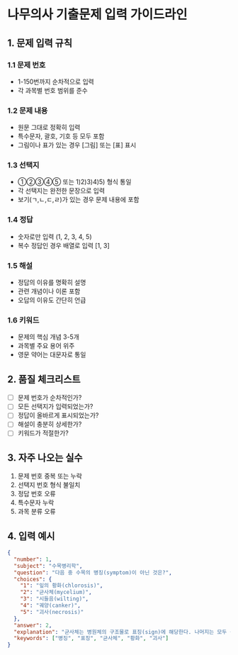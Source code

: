# 나무의사 기출문제 입력 가이드라인

## 1. 문제 입력 규칙

### 1.1 문제 번호
- 1-150번까지 순차적으로 입력
- 각 과목별 번호 범위를 준수

### 1.2 문제 내용
- 원문 그대로 정확히 입력
- 특수문자, 괄호, 기호 등 모두 포함
- 그림이나 표가 있는 경우 [그림] 또는 [표] 표시

### 1.3 선택지
- ①②③④⑤ 또는 1)2)3)4)5) 형식 통일
- 각 선택지는 완전한 문장으로 입력
- 보기(ㄱ,ㄴ,ㄷ,ㄹ)가 있는 경우 문제 내용에 포함

### 1.4 정답
- 숫자로만 입력 (1, 2, 3, 4, 5)
- 복수 정답인 경우 배열로 입력 [1, 3]

### 1.5 해설
- 정답의 이유를 명확히 설명
- 관련 개념이나 이론 포함
- 오답의 이유도 간단히 언급

### 1.6 키워드
- 문제의 핵심 개념 3-5개
- 과목별 주요 용어 위주
- 영문 약어는 대문자로 통일

## 2. 품질 체크리스트

- [ ] 문제 번호가 순차적인가?
- [ ] 모든 선택지가 입력되었는가?
- [ ] 정답이 올바르게 표시되었는가?
- [ ] 해설이 충분히 상세한가?
- [ ] 키워드가 적절한가?

## 3. 자주 나오는 실수

1. 문제 번호 중복 또는 누락
2. 선택지 번호 형식 불일치
3. 정답 번호 오류
4. 특수문자 누락
5. 과목 분류 오류

## 4. 입력 예시

```json
{
  "number": 1,
  "subject": "수목병리학",
  "question": "다음 중 수목의 병징(symptom)이 아닌 것은?",
  "choices": {
    "1": "잎의 황화(chlorosis)",
    "2": "균사체(mycelium)",
    "3": "시들음(wilting)",
    "4": "궤양(canker)",
    "5": "괴사(necrosis)"
  },
  "answer": 2,
  "explanation": "균사체는 병원체의 구조물로 표징(sign)에 해당한다. 나머지는 모두 식물체에 나타나는 이상 증상인 병징이다.",
  "keywords": ["병징", "표징", "균사체", "황화", "괴사"]
}
```

